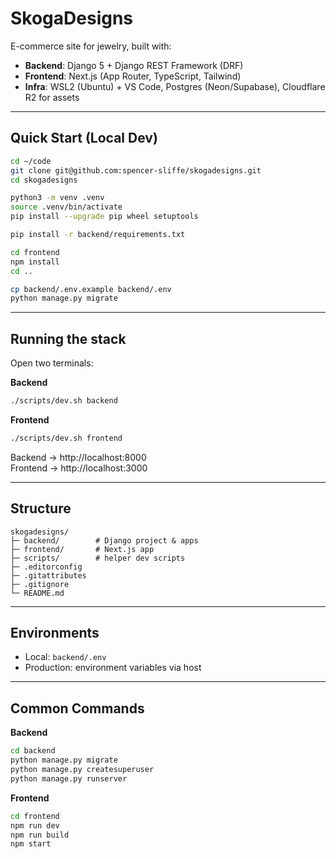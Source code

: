 # SkogaDesigns

E-commerce site for jewelry, built with:

- **Backend**: Django 5 + Django REST Framework (DRF)
- **Frontend**: Next.js (App Router, TypeScript, Tailwind)
- **Infra**: WSL2 (Ubuntu) + VS Code, Postgres (Neon/Supabase), Cloudflare R2 for assets

---

## Quick Start (Local Dev)

```bash
cd ~/code
git clone git@github.com:spencer-sliffe/skogadesigns.git
cd skogadesigns

python3 -m venv .venv
source .venv/bin/activate
pip install --upgrade pip wheel setuptools

pip install -r backend/requirements.txt

cd frontend
npm install
cd ..

cp backend/.env.example backend/.env
python manage.py migrate
```

---

## Running the stack

Open two terminals:

**Backend**
```bash
./scripts/dev.sh backend
```

**Frontend**
```bash
./scripts/dev.sh frontend
```

Backend → http://localhost:8000  
Frontend → http://localhost:3000

---

## Structure

```
skogadesigns/
├─ backend/        # Django project & apps
├─ frontend/       # Next.js app
├─ scripts/        # helper dev scripts
├─ .editorconfig
├─ .gitattributes
├─ .gitignore
└─ README.md
```

---

## Environments

- Local: `backend/.env`
- Production: environment variables via host

---

## Common Commands

**Backend**
```bash
cd backend
python manage.py migrate
python manage.py createsuperuser
python manage.py runserver
```

**Frontend**
```bash
cd frontend
npm run dev
npm run build
npm start
```
